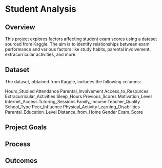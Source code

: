 # Student Analysis

## Overview

This project explores factors affecting student exam scores using a dataset sourced from Kaggle. The aim is to identify relationships between exam performance and various factors like study habits, parental involvement, extracurricular activities, and more.

## Dataset

The dataset, obtained from Kaggle, includes the following columns:

Hours_Studied
Attendance
Parental_Involvement
Access_to_Resources
Extracurricular_Activities
Sleep_Hours
Previous_Scores
Motivation_Level
Internet_Access
Tutoring_Sessions
Family_Income
Teacher_Quality
School_Type
Peer_Influence
Physical_Activity
Learning_Disabilities
Parental_Education_Level
Distance_from_Home
Gender
Exam_Score

## Project Goals

## Process 

## Outcomes
